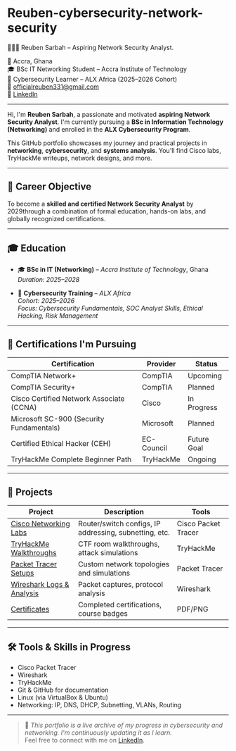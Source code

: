 # Reuben-cybersecurity-network-security

 👨🏾‍💻 Reuben Sarbah – Aspiring Network Security Analyst.

📍 Accra, Ghana  
🎓 BSc IT Networking Student – Accra Institute of Technology  
🔐 Cybersecurity Learner – ALX Africa (2025–2026 Cohort)  
📧 officialreuben331@gmail.com  
🔗 [LinkedIn](https://www.linkedin.com/in/reuben-sarbah-b35414366)

---

Hi, I'm **Reuben Sarbah**, a passionate and motivated **aspiring Network Security Analyst**. I'm currently pursuing a **BSc in Information Technology (Networking)** and enrolled in the **ALX Cybersecurity Program**.

This GitHub portfolio showcases my journey and practical projects in **networking**, **cybersecurity**, and **systems analysis**. You'll find Cisco labs, TryHackMe writeups, network designs, and more.

---

## 🎯 Career Objective

To become a **skilled and certified Network Security Analyst** by 2029through a combination of formal education, hands-on labs, and globally recognized certifications.

---

## 🎓 Education

- 🎓 **BSc in IT (Networking)** – *Accra Institute of Technology*, Ghana  
  *Duration: 2025–2028*

- 🔐 **Cybersecurity Training** – *ALX Africa*  
  *Cohort: 2025–2026*  
  *Focus: Cybersecurity Fundamentals, SOC Analyst Skills, Ethical Hacking, Risk Management*

---

## 📜 Certifications I'm Pursuing

| Certification                     | Provider      | Status        |
|----------------------------------|---------------|----------------|
| CompTIA Network+                 | CompTIA       | Upcoming       |
| CompTIA Security+                | CompTIA       | Planned        |
| Cisco Certified Network Associate (CCNA) | Cisco | In Progress     |
| Microsoft SC-900 (Security Fundamentals) | Microsoft | Planned    |
| Certified Ethical Hacker (CEH)   | EC-Council    | Future Goal    |
| TryHackMe Complete Beginner Path | TryHackMe     | Ongoing        |

---

## 🧪 Projects

| Project                          | Description                                                | Tools               |
|----------------------------------|------------------------------------------------------------|---------------------|
| [Cisco Networking Labs](./cisco-networking-labs) | Router/switch configs, IP addressing, subnetting, etc.    | Cisco Packet Tracer |
| [TryHackMe Walkthroughs](./tryhackme-walkthroughs) | CTF room walkthroughs, attack simulations                 | TryHackMe           |
| [Packet Tracer Setups](./packet-tracer-setups)     | Custom network topologies and simulations                | Packet Tracer       |
| [Wireshark Logs & Analysis](./wireshark-logs)      | Packet captures, protocol analysis                       | Wireshark           |
| [Certificates](./certificates)                     | Completed certifications, course badges                  | PDF/PNG             |

---

## 🛠 Tools & Skills in Progress

- Cisco Packet Tracer
- Wireshark
- TryHackMe
- Git & GitHub for documentation
- Linux (via VirtualBox & Ubuntu)
- Networking: IP, DNS, DHCP, Subnetting, VLANs, Routing

---

> 💼 _This portfolio is a live archive of my progress in cybersecurity and networking. I'm continuously updating it as I learn._  
> Feel free to connect with me on [LinkedIn](https://www.linkedin.com/in/reuben-sarbah-b35414366).



